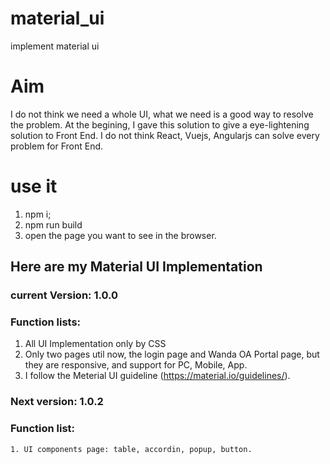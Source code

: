 # material_ui
implement material ui

# Aim
I do not think we need a whole UI, what we need is a good way to resolve the problem. 
At the begining, I gave this solution to give a eye-lightening solution to Front End.
I do not think React, Vuejs, Angularjs can solve every problem for Front End.

# use it
1. npm i;
2. npm run build
3. open the page you want to see in the browser.


## Here are my Material UI Implementation
### current Version: 1.0.0
### Function lists:
   1. All UI Implementation only by CSS
   2. Only two pages util now, the login page and Wanda OA Portal page, but they are responsive, and support for PC, Mobile, App.
   3. I follow the Meterial UI guideline (https://material.io/guidelines/).


### Next version: 1.0.2
### Function list:
    1. UI components page: table, accordin, popup, button.
